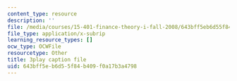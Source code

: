 ```yaml
---
content_type: resource
description: ''
file: /media/courses/15-401-finance-theory-i-fall-2008/643bff5eb6d55f84b409f0a17b3a4798_cny-1yDbQno.vtt
file_type: application/x-subrip
learning_resource_types: []
ocw_type: OCWFile
resourcetype: Other
title: 3play caption file
uid: 643bff5e-b6d5-5f84-b409-f0a17b3a4798
---
```

